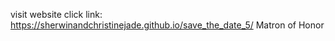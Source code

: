 visit website click link: https://sherwinandchristinejade.github.io/save_the_date_5/
Matron of Honor
